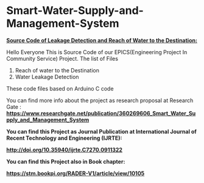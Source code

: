 # Smart-Water-Supply-and-Management-System
<u><b>Source Code of Leakage Detection and Reach of Water to the Destination:</b></u>

Hello Everyone This is Source Code of our EPICS(Engineering Project In Community Service) Project.
The list of Files
1. Reach of water to the Destination
2. Water Leakage Detection

These code files based on Arduino C code

You can find more info about the project as research proposal at Research Gate :
<b>
https://www.researchgate.net/publication/360269606_Smart_Water_Supply_and_Management_System

You can find this Project as Journal Publication at International Journal of Recent Technology and Engineering (IJRTE):

http://doi.org/10.35940/ijrte.C7270.0911322

You can find this Project also in Book chapter:

https://stm.bookpi.org/RADER-V1/article/view/10105
